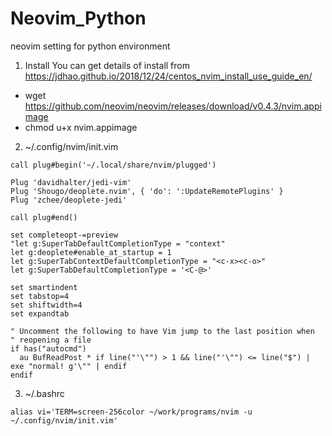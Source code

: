 # Neovim_Python
neovim setting for python environment

1. Install
You can get details of install from https://jdhao.github.io/2018/12/24/centos_nvim_install_use_guide_en/
* wget https://github.com/neovim/neovim/releases/download/v0.4.3/nvim.appimage
* chmod u+x nvim.appimage

2. ~/.config/nvim/init.vim
```
call plug#begin('~/.local/share/nvim/plugged')

Plug 'davidhalter/jedi-vim'
Plug 'Shougo/deoplete.nvim', { 'do': ':UpdateRemotePlugins' }
Plug 'zchee/deoplete-jedi'

call plug#end()

set completeopt-=preview
"let g:SuperTabDefaultCompletionType = "context"
let g:deoplete#enable_at_startup = 1
let g:SuperTabContextDefaultCompletionType = "<c-x><c-o>"
let g:SuperTabDefaultCompletionType = '<C-@>'

set smartindent
set tabstop=4
set shiftwidth=4
set expandtab

" Uncomment the following to have Vim jump to the last position when
" reopening a file
if has("autocmd")
  au BufReadPost * if line("'\"") > 1 && line("'\"") <= line("$") | exe "normal! g'\"" | endif
endif

```
3. ~/.bashrc
```
alias vi='TERM=screen-256color ~/work/programs/nvim -u ~/.config/nvim/init.vim'
```
